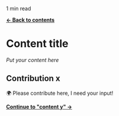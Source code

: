 <p id="reading-time-action-id" align="left">1 min read</p>

[**← Back to contents**](../common/contents.md)

# Content title

_Put your content here_

## Contribution x

🌍 Please contribute here, I need your input!

[**Continue to "content y" →**](content_y.md)
